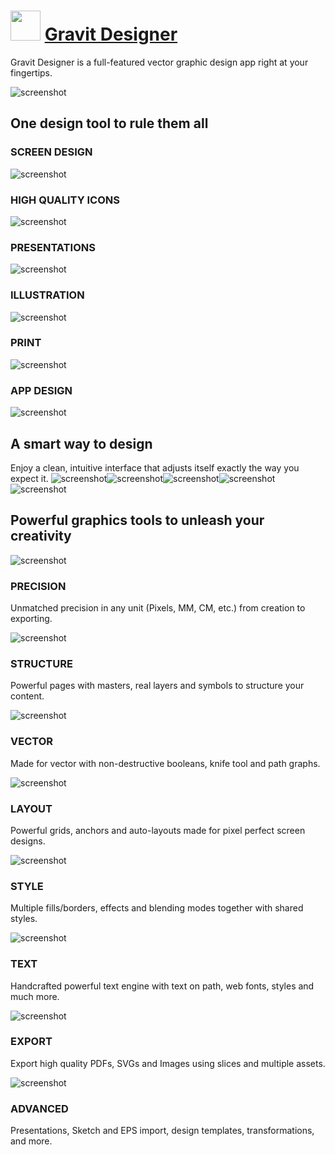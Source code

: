 ﻿# <img src="https://cdn.jsdelivr.net/gh/chtof/chocolatey-packages/automatic/gravitdesigner/gravitdesigner.png" width="48" height="48"/> [Gravit Designer](https://chocolatey.org/packages/gravitdesigner)

Gravit Designer is a full-featured vector graphic design app right at your fingertips.

![screenshot](https://cdn.jsdelivr.net/gh/chtof/chocolatey-packages/automatic/gravitdesigner.portable/screenshot.png)

## One design tool to rule them all
### SCREEN DESIGN
![screenshot](https://cdn.jsdelivr.net/gh/chtof/chocolatey-packages/automatic/gravitdesigner.portable/screenshot1.png)
### HIGH QUALITY ICONS
![screenshot](https://cdn.jsdelivr.net/gh/chtof/chocolatey-packages/automatic/gravitdesigner.portable/screenshot2.png)
### PRESENTATIONS
![screenshot](https://cdn.jsdelivr.net/gh/chtof/chocolatey-packages/automatic/gravitdesigner.portable/screenshot3.png)
### ILLUSTRATION
![screenshot](https://cdn.jsdelivr.net/gh/chtof/chocolatey-packages/automatic/gravitdesigner.portable/screenshot4.png)
### PRINT
![screenshot](https://cdn.jsdelivr.net/gh/chtof/chocolatey-packages/automatic/gravitdesigner.portable/screenshot5.png)
### APP DESIGN
![screenshot](https://cdn.jsdelivr.net/gh/chtof/chocolatey-packages/automatic/gravitdesigner.portable/screenshot6.png)

## A smart way to design
Enjoy a clean, intuitive interface that adjusts itself exactly the way you expect it.
![screenshot](https://cdn.jsdelivr.net/gh/chtof/chocolatey-packages/automatic/gravitdesigner.portable/screenshot1c.png)![screenshot](https://cdn.jsdelivr.net/gh/chtof/chocolatey-packages/automatic/gravitdesigner.portable/screenshot2c.png)![screenshot](https://cdn.jsdelivr.net/gh/chtof/chocolatey-packages/automatic/gravitdesigner.portable/screenshot3c.png)![screenshot](https://cdn.jsdelivr.net/gh/chtof/chocolatey-packages/automatic/gravitdesigner.portable/screenshot4c.png)![screenshot](https://cdn.jsdelivr.net/gh/chtof/chocolatey-packages/automatic/gravitdesigner.portable/screenshot5c.png)

## Powerful graphics tools to unleash your creativity


![screenshot](https://cdn.jsdelivr.net/gh/chtof/chocolatey-packages/automatic/gravitdesigner.portable/screenshot1a.png)
### PRECISION
Unmatched precision in any unit (Pixels, MM, CM, etc.) from creation to exporting.

![screenshot](https://cdn.jsdelivr.net/gh/chtof/chocolatey-packages/automatic/gravitdesigner.portable/screenshot2a.png)
### STRUCTURE
Powerful pages with masters, real layers and symbols to structure your content.

![screenshot](https://cdn.jsdelivr.net/gh/chtof/chocolatey-packages/automatic/gravitdesigner.portable/screenshot3a.png)
### VECTOR
Made for vector with non-destructive booleans, knife tool and path graphs.

![screenshot](https://cdn.jsdelivr.net/gh/chtof/chocolatey-packages/automatic/gravitdesigner.portable/screenshot4a.png)
### LAYOUT
Powerful grids, anchors and auto-layouts made for pixel perfect screen designs.

![screenshot](https://cdn.jsdelivr.net/gh/chtof/chocolatey-packages/automatic/gravitdesigner.portable/screenshot5a.png)
### STYLE
Multiple fills/borders, effects and blending modes together with shared styles.

![screenshot](https://cdn.jsdelivr.net/gh/chtof/chocolatey-packages/automatic/gravitdesigner.portable/screenshot6a.png)
### TEXT
Handcrafted powerful text engine with text on path, web fonts, styles and much more.

![screenshot](https://cdn.jsdelivr.net/gh/chtof/chocolatey-packages/automatic/gravitdesigner.portable/screenshot7a.png)
### EXPORT
Export high quality PDFs, SVGs and Images using slices and multiple assets.

![screenshot](https://cdn.jsdelivr.net/gh/chtof/chocolatey-packages/automatic/gravitdesigner.portable/screenshot8a.png)
### ADVANCED
Presentations, Sketch and EPS import, design templates, transformations, and more.

